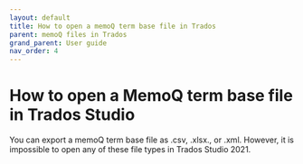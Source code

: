 ```yaml
---
layout: default
title: How to open a memoQ term base file in Trados
parent: memoQ files in Trados
grand_parent: User guide
nav_order: 4
---
```


# How to open a MemoQ term base file in Trados Studio

You can export a memoQ term base file as .csv, .xlsx., or .xml. However, it is impossible to open any of these file types in Trados Studio 2021.
